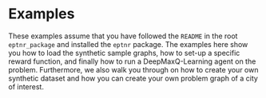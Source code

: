 # Examples
These examples assume that you have followed the `README` in the root `eptnr_package` and  installed the `eptnr` package. The examples here show you how to load the synthetic sample graphs, how to set-up a specific reward function, and finally how to run a DeepMaxQ-Learning agent on the problem. Furthermore, we also walk you through on how to create your own synthetic dataset and how you can create your own problem graph of a city of interest.